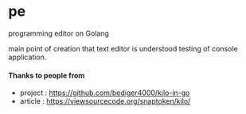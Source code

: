 # pe
programming editor on Golang

main point of creation that text editor is understood testing of console application.

#### Thanks to people from

* project : https://github.com/bediger4000/kilo-in-go
* article : https://viewsourcecode.org/snaptoken/kilo/
